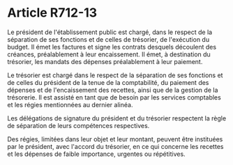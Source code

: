 # Article R712-13

<p>Le président de l'établissement public est chargé, dans le respect de la séparation de ses fonctions et de celles de trésorier, de l'exécution du budget. Il émet les factures et signe les contrats desquels découlent des créances, préalablement à leur encaissement. Il émet, à destination du trésorier, les mandats des dépenses préalablement à leur paiement.</p><p>Le trésorier est chargé dans le respect de la séparation de ses fonctions et de celles du président de la tenue de la comptabilité, du paiement des dépenses et de l'encaissement des recettes, ainsi que de la gestion de la trésorerie. Il est assisté en tant que de besoin par les services comptables et les régies mentionnées au dernier alinéa.</p><p>Les délégations de signature du président et du trésorier respectent la règle de séparation de leurs compétences respectives.</p><p>Des régies, limitées dans leur objet et leur montant, peuvent être instituées par le président, avec l'accord du trésorier, en ce qui concerne les recettes et les dépenses de faible importance, urgentes ou répétitives.</p>